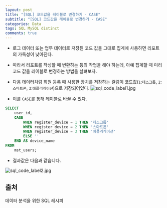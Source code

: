 ```yaml
---  
layout: post
title: "[SQL] 코드값을 레이블로 변경하기 - CASE"
subtitle: "[SQL] 코드값을 레이블로 변경하기 - CASE"  
categories: Data
tags: SQL MySQL distinct
comments: true  
--- 
```

- 로그 데이터 또는 업무 데이터로 저장된 코드 값을 그대로 집계에 사용하면 리포트의 가독성이 낮아진다. 
- 따라서 리포트를 작성할 때 변환하는 등의 작업을 해야 하는데, 아예 집계할 때 미리 코드 값을 레이블로 변경하는 방법을 살펴보자. 
- 다음 데이터처럼 회원 등록 때 사용한 장치를 저장하는 컬럼이 코드값(`1`:`데스크톱`, `2`:`스마트폰`, `3`:`애플리케이션`)으로 저장되어있다. 
![sql_code_label1.jpg](https://yunsikus.github.io/assets/img/post_img/sql_code_label1.jpg)

- 이를 `CASE`를 통해 레이블로 바꿀 수 있다.


```SQL
SELECT
	user_id,
	CASE
		WHEN register_device = 1 THEN '데스크톱'
		WHEN register_device = 2 THEN '스마트폰'
		WHEN register_device = 3 THEN '애플리케이션'
		ELSE ''
	END AS device_name
FROM
	mst_users;
```

- 결과값은 다음과 같습니다. 
  
![sql_code_label2.jpg](https://yunsikus.github.io/assets/img/post_img/sql_code_label2.jpg)

## 출처 
데이터 분석을 위한 SQL 레시피